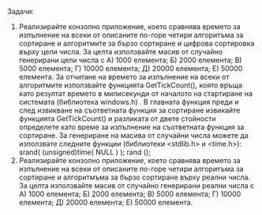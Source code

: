 Задачи:
1. Реализирайте конзолно приложение, което сравнява времето за изпълнение на всеки от описаните по-горе четири алгоритъма за сортиране и алгоритмите за бързо сортиране и цифрова сортировка върху цели числа. За целта използвайте масив от случайно генерирани цели числа с
А) 1000 елемента;
Б) 2000 елемента;
В) 5000 елемента;
Г) 10000 елемента;
Д) 20000 елемента;
Е) 50000 елемента.
За отчитане на времето за изпълнение на всеки от алгоритмите използвайте функцията GetTickCount(), която връща като резултат времето в милисекунди от началото на стартиране на системата (библиотека windows.h) .
В главната функция преди и след извикване на съответната функция за сортиране извикайте функцията GetTickCount() и разликата от двете стойности определете като време за изпълнение на съответната функция за сортиране.
За генериране на масива от случайни числа можете да използвате следните функции (библиотеки <stdlib.h> и <time.h>):
srand( (unsigned)time( NULL ) );
rand ();
2. Реализирайте конзолно приложение, което сравнява времето за изпълнение на всеки от описаните по-горе четири алгоритъма за сортиране и алгоритмъма за бързо сортиране върху реални числа. За целта използвайте масив от случайно генерирани реални числа с
А) 1000 елемента;
Б) 2000 елемента;
В) 5000 елемента;
Г) 10000 елемента;
Д) 20000 елемента;
Е) 50000 елемента.
